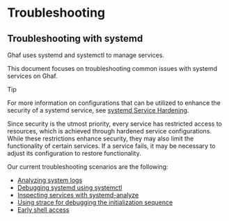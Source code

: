 <!--
    Copyright 2022-2024 TII (SSRC) and the Ghaf contributors
    SPDX-License-Identifier: CC-BY-SA-4.0
-->

# Troubleshooting


## Troubleshooting with systemd

Ghaf uses systemd and systemctl to manage services.

This document focuses on troubleshooting common issues with systemd services on Ghaf.

> [!TIP]
> For more information on configurations that can be utilized to enhance the security of a systemd service, see [systemd Service Hardening](/docs/src/ref_impl/systemd-service-config.md).

Since security is the utmost priority, every service has restricted access to resources, which is achieved through hardened service configurations. While these restrictions enhance security, they may also limit the functionality of certain services. If a service fails, it may be necessary to adjust its configuration to restore functionality.

Our current troubleshooting scenarios are the following:

* [Analyzing system logs](./systemd/system-log.md)
* [Debugging systemd using systemctl](./systemd/systemctl.md)
* [Inspecting services with systemd-analyze](./systemd/systemd-analyzer.md)
* [Using strace for debugging the initialization sequence](./systemd/strace.md)
* [Early shell access](./systemd/early-shell.md)